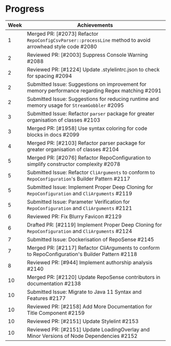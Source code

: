 # Progress

| Week | Achievements |
| --- | --- |
| 1 | Merged PR: [#2073] Refactor `RepoConfigCsvParser::processLine` method to avoid arrowhead style code #2080 |
| 2 | Reviewed PR: [#2003] Suppress Console Warning #2088 |
| 2 | Reviewed PR: [#1224] Update .stylelintrc.json to check for spacing #2094|
| 2 | Submitted Issue: Suggestions on improvement for memory performance regarding Regex matching #2091 |
| 2 | Submitted Issue: Suggestions for reducing runtime and memory usage for `StreamGobbler` #2095 |
| 3 | Submitted Issue: Refactor `parser` package for greater organisation of classes #2103|
| 3 | Merged PR: [#1958] Use syntax coloring for code blocks in docs #2099 |
| 4 | Merged PR: [#2103] Refactor parser package for greater organisation of classes #2104 |
| 5 | Merged PR: [#2076] Refactor RepoConfiguration to simplify constructor complexity #2078 |
| 5 | Submitted Issue: Refactor `CliArguments` to conform to `RepoConfiguration`'s Builder Pattern #2117 |
| 5 | Submitted Issue: Implement Proper Deep Cloning for `RepoConfiguration` and `CliArguments` #2119 |
| 5 | Submitted Issue: Parameter Verification for `RepoConfiguration` and `CliArguments` #2121 |
| 6 | Reviewed PR: Fix Blurry Favicon #2129 |
| 6 | Drafted PR: [#2119] Implement Proper Deep Cloning for `RepoConfiguration` and `CliArguments` #2124 |
| 7 | Submitted Issue: Dockerisation of RepoSense #2145 |
| 7 | Merged PR: [#2117] Refactor CliArguments to conform to RepoConfiguration's Builder Pattern #2118 |
| 8 | Reviewed PR: [#944] Implement authorship analysis #2140 |
| 10 | Merged PR: [#2120] Update RepoSense contributors in documentation #2138 |
| 10 | Submitted Issue: Migrate to Java 11 Syntax and Features #2177 |
| 10 | Reviewed PR: [#2158] Add More Documentation for Title Component #2159 |
| 10 | Reviewed PR: [#2151] Update Stylelint #2153 |
| 10 | Reviewed PR: [#2151] Update LoadingOverlay and Minor Versions of Node Dependencies #2152 |
